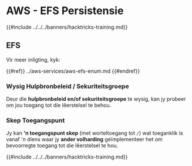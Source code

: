 # AWS - EFS Persistensie

{{#include ../../../banners/hacktricks-training.md}}

## EFS

Vir meer inligting, kyk:

{{#ref}}
../aws-services/aws-efs-enum.md
{{#endref}}

### Wysig Hulpbronbeleid / Sekuriteitsgroepe

Deur die **hulpbronbeleid en/of sekuriteitsgroepe** te wysig, kan jy probeer om jou toegang tot die lêerstelsel te behou.

### Skep Toegangspunt

Jy kan **'n toegangspunt skep** (met worteltoegang tot `/`) wat toeganklik is vanaf 'n diens waar jy **ander volharding** geïmplementeer het om bevoorregte toegang tot die lêerstelsel te hou.

{{#include ../../../banners/hacktricks-training.md}}
